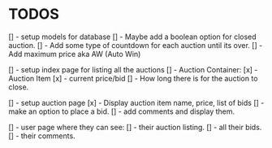 # TODOS

[] - setup models for database
    [] - Maybe add a boolean option for closed auction.
    [] - Add some type of countdown for each auction until its over.
    [] - Add maximum price aka AW (Auto Win)

[] - setup index page for listing all the auctions
    [] - Auction Container:
        [x] - Auction Item
        [x] - current price/bid
        [] - How long there is for the auction to close.

[] - setup auction page
    [x] - Display auction item name, price, list of bids
    [] - make an option to place a bid.
    [] - add comments and display them.
    
[] - user page where they can see:
    [] - their auction listing.
    [] - all their bids.
    [] - their comments.

